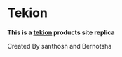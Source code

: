 # Tekion

**This is a [tekion](https://tekion.com/products) products site replica**

Created By santhosh and Bernotsha